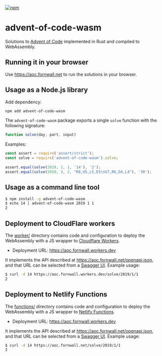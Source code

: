 [![npm](https://img.shields.io/npm/v/advent-of-code-wasm.svg)](https://www.npmjs.com/package/advent-of-code-wasm)

# advent-of-code-wasm
Solutions to [Advent of Code](https://adventofcode.com/) implemented in Rust and compiled to WebAssembly.

## Running it in your browser
Use https://aoc.fornwall.net to run the solutions in your browser.

## Usage as a Node.js library
Add dependency:

```sh
npm add advent-of-code-wasm
```

The `advent-of-code-wasm` package exports a single `solve` function with the following signature:

```js
function solve(day, part, input)
```

Examples:

```js
const assert = require('assert/strict');
const solve = require('advent-of-code-wasm').solve;
  
assert.equal(solve(2019, 1, 1, '14'), '2');
assert.equal(solve(2019, 3, 2, "R8,U5,L5,D3\nU7,R6,D4,L4"), '30');
```

## Usage as a command line tool

```sh
$ npm install -g advent-of-code-wasm
$ echo 14 | advent-of-code-wasm 2019 1 1
2
```

## Deployment to CloudFlare workers
The [worker/](https://github.com/fornwall/advent-of-code/tree/master/crates/wasm/worker) directory contains code and configuration to deploy the WebAssembly with a JS wrapper to [Cloudflare Workers](https://workers.cloudflare.com/).

- Deployment URL: https://aoc.fornwall.workers.dev

It implements the API described at https://aoc.fornwall.net/openapi.json, and that URL can be selected from a [Swagger UI](https://aoc.fornwall.net/api/). Example usage:

```sh
$ curl -d 14 https://aoc.fornwall.workers.dev/solve/2019/1/1
2
```

## Deployment to Netlify Functions
The [functions/](https://github.com/fornwall/advent-of-code/tree/master/crates/wasm/functions) directory contains code and configuration to deploy the WebAssembly with a JS wrapper to [Netlify Functions](https://www.netlify.com/products/functions/).

- Deployment URL: https://aoc.fornwall.workers.dev

It implements the API described at https://aoc.fornwall.net/openapi.json, and that URL can be selected from a [Swagger UI](https://aoc.fornwall.net/api/). Example usage:

```sh
$ curl -d 14 https://aoc.fornwall.net/solve/2019/1/1
2
```

